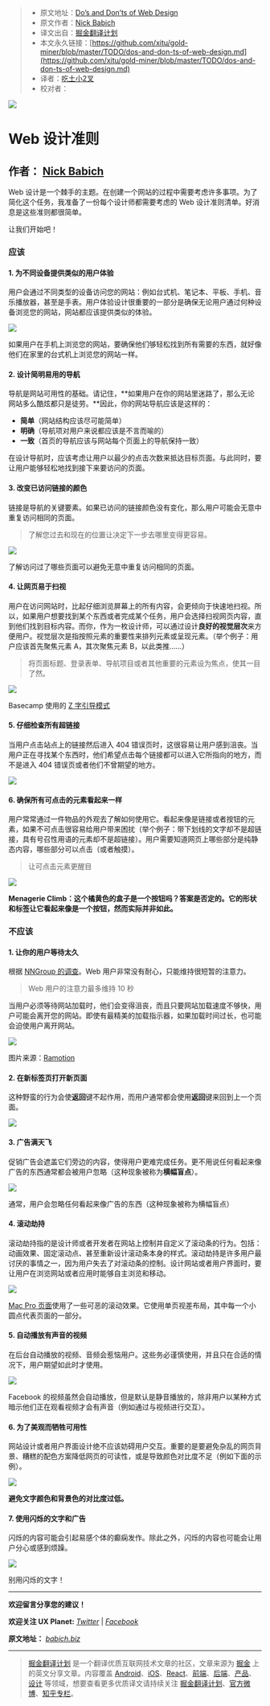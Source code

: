   > * 原文地址：[Do’s and Don’ts of Web Design](https://uxplanet.org/dos-and-don-ts-of-web-design-8c9d6a5de7c6)
  > * 原文作者：[Nick Babich](https://uxplanet.org/@101)
  > * 译文出自：[掘金翻译计划](https://github.com/xitu/gold-miner)
  > * 本文永久链接：[https://github.com/xitu/gold-miner/blob/master/TODO/dos-and-don-ts-of-web-design.md](https://github.com/xitu/gold-miner/blob/master/TODO/dos-and-don-ts-of-web-design.md)
  > * 译者：[吃土小2叉](https://github.com/xunge0613)
  > * 校对者：

  ![](https://cdn-images-1.medium.com/max/1600/1*w32GqveebJfDRnxcScB7lw.png)

# Web 设计准则

## 作者： [Nick Babich](http://babich.biz/)

Web 设计是一个棘手的主题。在创建一个网站的过程中需要考虑许多事项。为了简化这个任务，我准备了一份每个设计师都需要考虑的 Web 设计准则清单。好消息是这些准则都很简单。

让我们开始吧！

### 应该

#### 1. 为不同设备提供类似的用户体验

用户会通过不同类型的设备访问您的网站：例如台式机、笔记本、平板、手机、音乐播放器，甚至是手表。用户体验设计很重要的一部分是确保无论用户通过何种设备浏览您的网站，网站都应该提供类似的体验。

![](https://cdn-images-1.medium.com/max/1600/0*-VCHnwp7spMwG4Hp.png)

如果用户在手机上浏览您的网站，要确保他们够轻松找到所有需要的东西，就好像他们在家里的台式机上浏览您的网站一样。

#### 2. 设计简明易用的导航

导航是网站可用性的基础。请记住，**如果用户在你的网站里迷路了，那么无论网站多么酷炫都只是徒劳。**因此，你的网站导航应该是这样的：

- **简单**（网站结构应该尽可能简单）
- **明确**（导航项对用户来说都应该是不言而喻的）
- **一致**（首页的导航应该与网站每个页面上的导航保持一致）

在设计导航时，应该考虑让用户以最少的点击次数来抵达目标页面。与此同时，要让用户能够轻松地找到接下来要访问的页面。


#### 3. 改变已访问链接的颜色

链接是导航的关键要素。如果已访问的链接颜色没有变化，那么用户可能会无意中重复访问相同的页面。

> 了解您过去和现在的位置让决定下一步去哪里变得更容易。

![](https://cdn-images-1.medium.com/max/1600/0*45U7rev6kF8Zlltn.)

了解访问过了哪些页面可以避免无意中重复访问相同的页面。


#### 4. 让网页易于扫视

用户在访问网站时，比起仔细浏览屏幕上的所有内容，会更倾向于快速地扫视。所以，如果用户想要找到某个东西或者完成某个任务，用户会选择扫视网页内容，直到他们找到目标内容。而你，作为一枚设计师，可以通过设计**良好的视觉层次**来方便用户。视觉层次是指按照元素的重要性来排列元素或呈现元素。（举个例子：用户应该首先聚焦元素 A，其次聚焦元素 B，以此类推……）

> 将页面标题、登录表单、导航项目或者其他重要的元素设为焦点，使其一目了然。

![](https://cdn-images-1.medium.com/max/1600/1*gSXy2vu8lzDbUvcrEScY9g.png)

Basecamp 使用的 [Z 字引导模式](https://uxplanet.org/z-shaped-pattern-for-reading-web-content-ce1135f92f1c) 

#### 5. 仔细检查所有超链接

当用户点击站点上的链接然后进入 404 错误页时，这很容易让用户感到沮丧。当用户正在寻找某个东西时，他们希望点击每个链接都可以进入它所指向的地方，而不是进入 404 错误页或者他们不曾期望的地方。

![](https://cdn-images-1.medium.com/max/1600/1*Im329ptFcbuPl5zlmRzOiQ.png)

#### 6. 确保所有可点击的元素看起来一样

用户常常通过一件物品的外观去了解如何使用它。看起来像是链接或者按钮的元素，如果不可点击很容易给用户带来困扰（举个例子：带下划线的文字却不是超链接，具有号召性用语的元素却不是超链接）。用户需要知道网页上哪些部分是纯静态内容，哪些部分可以点击（或者触摸）。

> 让可点击元素更醒目

![](https://cdn-images-1.medium.com/max/1600/1*rhNztD3TBTgfPrnNQpwCiA.png)

**Menagerie Climb：这个橘黄色的盒子是一个按钮吗？答案是否定的。它的形状和标签让它看起来像是一个按钮，然而实际并非如此。**

### 不应该

#### 1. 让你的用户等待太久

根据 [NNGroup 的调查](https://www.nngroup.com/articles/powers-of-10-time-scales-in-ux/)。Web 用户非常没有耐心，只能维持很短暂的注意力。

> Web 用户的注意力最多维持 10 秒

当用户必须等待网站加载时，他们会变得沮丧，而且只要网站加载速度不够快，用户可能会离开您的网站。即使有最精美的加载指示器，如果加载时间过长，也可能会迫使用户离开网站。

![](https://cdn-images-1.medium.com/max/1600/1*bOnmY_q5LdzMbPXykFO-ZA.gif)

图片来源：[Ramotion](https://dribbble.com/shots/1816425-Loading-Animation-Intro)

#### 2. 在新标签页打开新页面

这种野蛮的行为会使**返回**键不起作用，而用户通常都会使用**返回**键来回到上一个页面。

![](https://cdn-images-1.medium.com/max/1600/0*dM8vZQw5HVJX7CJN.)

#### 3. 广告满天飞

促销广告会遮盖它们旁边的内容，使得用户更难完成任务。更不用说任何看起来像广告的东西通常都会被用户忽略（这种现象被称为**横幅盲点**）。

![](https://cdn-images-1.medium.com/max/1600/1*5xumyiV2XNYBvj5m1sXQDg.png)

通常，用户会忽略任何看起来像广告的东西（这种现象被称为横幅盲点）

#### 4. 滚动劫持

滚动劫持指的是设计师或者开发者在网站上控制并自定义了滚动条的行为。包括：动画效果、固定滚动点、甚至重新设计滚动条本身的样式。滚动劫持是许多用户最讨厌的事情之一，因为用户失去了对滚动条的控制。设计网站或者用户界面时，要让用户在浏览网站或者应用时能够自主浏览和移动。

![](https://cdn-images-1.medium.com/max/1600/1*eVt_9-Id2vH393Pon7vyWw.png)

[Mac Pro 页面](http://www.apple.com/mac-pro/)使用了一些可恶的滚动效果。它使用单页视差布局，其中每一个小圆点代表页面的一部分。

#### 5. 自动播放有声音的视频

在后台自动播放的视频、音频会惹恼用户。这些务必谨慎使用，并且只在合适的情况下，用户期望如此时才使用。

![](https://cdn-images-1.medium.com/max/1600/1*sxsQBUFoorO3mM5mCyeM3A.png)

Facebook 的视频虽然会自动播放，但是默认是静音播放的，除非用户以某种方式暗示他们正在观看视频才会有声音（例如通过与视频进行交互）。

#### 6. 为了美观而牺牲可用性

网站设计或者用户界面设计绝不应该妨碍用户交互。重要的是要避免杂乱的网页背景、糟糕的配色方案降低网页的可读性，或是导致颜色对比度不足（例如下面的示例）。

![](https://cdn-images-1.medium.com/max/1600/1*Za4Spqvh0ImTuRcKg-0lVQ.png)

**避免文字颜色和背景色的对比度过低。**

#### 7. 使用闪烁的文字和广告

闪烁的内容可能会引起易感个体的癫痫发作。除此之外，闪烁的内容也可能会让用户分心或感到烦躁。

![](https://cdn-images-1.medium.com/max/1600/1*PIXIsMOrHGP8YnOQ3UsNug.gif)

别用闪烁的文字！

---

**欢迎留言分享您的建议！**

**欢迎关注 UX Planet:** [*Twitter*](https://twitter.com/101babich) | [*Facebook*](https://www.facebook.com/uxplanet/)

**原文地址：** [*babich.biz*](http://babich.biz/do-and-donts-webdesign/)


  ---

  > [掘金翻译计划](https://github.com/xitu/gold-miner) 是一个翻译优质互联网技术文章的社区，文章来源为 [掘金](https://juejin.im) 上的英文分享文章。内容覆盖 [Android](https://github.com/xitu/gold-miner#android)、[iOS](https://github.com/xitu/gold-miner#ios)、[React](https://github.com/xitu/gold-miner#react)、[前端](https://github.com/xitu/gold-miner#前端)、[后端](https://github.com/xitu/gold-miner#后端)、[产品](https://github.com/xitu/gold-miner#产品)、[设计](https://github.com/xitu/gold-miner#设计) 等领域，想要查看更多优质译文请持续关注 [掘金翻译计划](https://github.com/xitu/gold-miner)、[官方微博](http://weibo.com/juejinfanyi)、[知乎专栏](https://zhuanlan.zhihu.com/juejinfanyi)。
